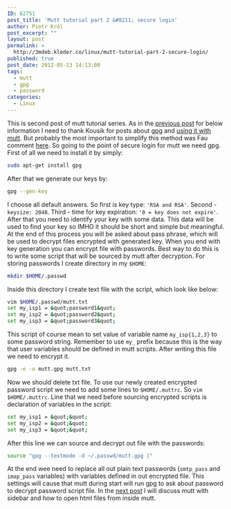 ```yaml
---
ID: 62751
post_title: 'Mutt tutorial part 2 &#8211; secure login'
author: Piotr Król
post_excerpt: ""
layout: post
permalink: >
  http://3mdeb.kleder.co/linux/mutt-tutorial-part-2-secure-login/
published: true
post_date: 2012-05-13 14:13:00
tags:
  - mutt
  - gpg
  - password
categories:
  - Linux
---
```

This is second post of mutt tutorial series. As in the [previous post](/2012/05/13/mutt-tutorial-part-1-setup-imap-account)
for below information I need to thank Kousik for posts about [gpg](http://nixtricks.wordpress.com/2009/10/04/introduction-to-encryption-of-files-using-gpg/)
and [using it with mutt](http://nixtricks.wordpress.com/2010/05/05/mutt-configure-mutt-to-receive-email-via-imap-and-send-via-smtp/).
But probably the most important to simplify this method was Fau comment [here](http://nixtricks.wordpress.com/2010/05/20/mutt-multiple-email-accounts-using-hooks/#comment-162). 
So going to the point of secure login for mutt we need gpg. First of all we need 
to install it by simply:
```bash
sudo apt-get install gpg
```
After that we generate our keys by:
```bash
gpg --gen-key
```
I choose all default answers. So first is key type: `'RSA and RSA'`. 
Second - `keysize: 2048`. Third - time for key expiration: `'0 = key does not expire'`.
After that you need to identify your key with some data. This data will be used
to find your key so IMHO it should be short and simple but meaningful. At the end
of this process you will be asked about pass phrase, which will be used to decrypt
files encrypted with generated key. When you end with key generation you can
encrypt file with passwords. Best way to do this is to write some script that will
be sourced by mutt after decryption. For storing passwords I create directory in my `$HOME`:
```bash
mkdir $HOME/.passwd
```
Inside this directory I create text file with the script, which look like below:
```bash
vim $HOME/.passwd/mutt.txt
set my_isp1 = &quot;password1&quot;
set my_isp2 = &quot;password2&quot;
set my_isp3 = &quot;password3&quot;
```
This script of course mean to set value of variable name `my_isp{1,2,3}` to some 
password string. Remember to use `my_` prefix because this is the way that user 
variables should be defined in mutt scripts. After writing this file we need to 
encrypt it.
```bash
gpg -e -o mutt.gpg mutt.txt
```
Now we should delete txt file. To use our newly created encrypted password script
we need to add some lines to `$HOME/.muttrc`. So `vim $HOME/.muttrc`. Line that
we need before sourcing encrypted scripts is declaration of variables in the script:
```bash
set my_isp1 = &quot;&quot;
set my_isp2 = &quot;&quot; 
set my_isp3 = &quot;&quot;
```
After this line we can source and decrypt out file with the passwords:
```bash
source "gpg --textmode -d ~/.passwd/mutt.gpg |"
```
At the end wee need to replace all out plain text passwords (`smtp_pass` and
`imap_pass` variables) with variables defined in out encrypted file. This
settings will cause that mutt during start will run gpg to ask about password
to decrypt password script file. In the [next post](/2012/05/13/mutt-tutorial-part-3-sidebar-urls-in-e/) 
I will discuss mutt with sidebar and how to open html files from inside mutt.